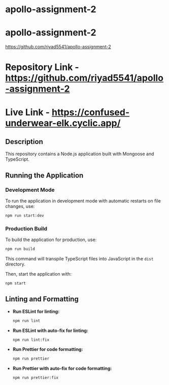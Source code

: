 # apollo-assignment-2

# apollo-assignment-2

https://github.com/riyad5541/apollo-assignment-2


# Repository Link - https://github.com/riyad5541/apollo-assignment-2

# Live Link - https://confused-underwear-elk.cyclic.app/

## Description

This repository contains a Node.js application built with Mongoose and TypeScript.


## Running the Application

### Development Mode

To run the application in development mode with automatic restarts on file changes, use:

```bash
npm run start:dev
```

### Production Build

To build the application for production, use:

```bash
npm run build
```

This command will transpile TypeScript files into JavaScript in the `dist` directory.

Then, start the application with:

```bash
npm start
```

## Linting and Formatting

- **Run ESLint for linting:**

  ```bash
  npm run lint
  ```

- **Run ESLint with auto-fix for linting:**

  ```bash
  npm run lint:fix
  ```

- **Run Prettier for code formatting:**

  ```bash
  npm run prettier
  ```

- **Run Prettier with auto-fix for code formatting:**

  ```bash
  npm run prettier:fix
